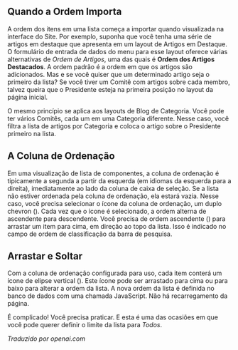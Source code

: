 <!-- Filename: Help6.x:List_Ordering / Display title: Ordenação de Lista  -->

## Quando a Ordem Importa

A ordem dos itens em uma lista começa a importar quando visualizada na interface do Site. Por exemplo, suponha que você tenha uma série de artigos em destaque que apresenta em um layout de Artigos em Destaque. O formulário de entrada de dados do menu para esse layout oferece várias alternativas de *Ordem de Artigos*, uma das quais é **Ordem dos Artigos Destacados**. A ordem padrão é a ordem em que os artigos são adicionados. Mas e se você quiser que um determinado artigo seja o primeiro da lista? Se você tiver um Comitê com artigos sobre cada membro, talvez queira que o Presidente esteja na primeira posição no layout da página inicial.

O mesmo princípio se aplica aos layouts de Blog de Categoria. Você pode ter vários Comitês, cada um em uma Categoria diferente. Nesse caso, você filtra a lista de artigos por Categoria e coloca o artigo sobre o Presidente primeiro na lista.

## A Coluna de Ordenação

Em uma visualização de lista de componentes, a coluna de ordenação é tipicamente a segunda a partir da esquerda (em idiomas da esquerda para a direita), imediatamente ao lado da coluna de caixa de seleção. Se a lista não estiver ordenada pela coluna de ordenação, ela estará vazia. Nesse caso, você precisa selecionar o ícone da coluna de ordenação, um duplo chevron (<span class="ms-1 icon-sort"></span>). Cada vez que o ícone é selecionado, a ordem alterna de ascendente para descendente. Você precisa de ordem ascendente (<span class="ms-1 icon-caret-up"></span>) para arrastar um item para cima, em direção ao topo da lista. Isso é indicado no campo de ordem de classificação da barra de pesquisa.

## Arrastar e Soltar

Com a coluna de ordenação configurada para uso, cada item conterá um ícone de
elipse vertical (<span class="icon-ellipsis-v"></span>). Este ícone pode ser
arrastado para cima ou para baixo para alterar a ordem da lista. A nova ordem da
lista é definida no banco de dados com uma chamada JavaScript. Não há recarregamento da página.

É complicado! Você precisa praticar. E esta é uma das ocasiões em que
você pode querer definir o limite da lista para *Todos*.

*Traduzido por openai.com*

